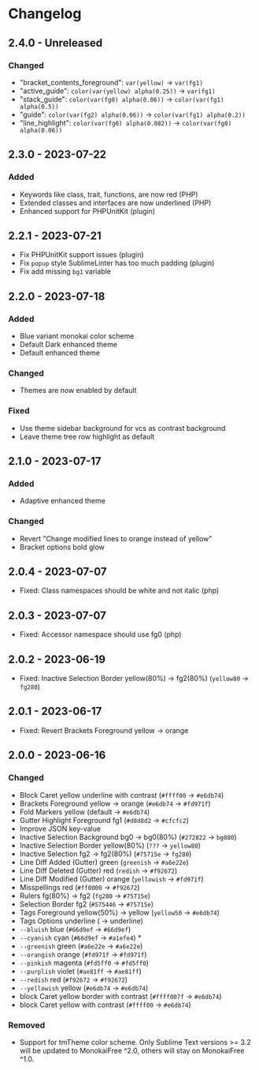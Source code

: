 # Changelog

## 2.4.0 - Unreleased

### Changed

* "bracket_contents_foreground": `var(yellow)` → `var(fg1)`
* "active_guide": `color(var(yellow) alpha(0.25))` → `var(fg1)`
* "stack_guide": `color(var(fg0) alpha(0.06))` → `color(var(fg1) alpha(0.5))`
* "guide": `color(var(fg2) alpha(0.06))` → `color(var(fg1) alpha(0.2))`
* "line_highlight": `color(var(fg0) alpha(0.082))` → `color(var(fg0) alpha(0.06))`

## 2.3.0 - 2023-07-22

### Added

- Keywords like class, trait, functions, are now red (PHP)
- Extended classes and interfaces are now underlined (PHP)
- Enhanced support for PHPUnitKit (plugin)

## 2.2.1 - 2023-07-21

- Fix PHPUnitKit support issues (plugin)
- Fix `popup` style SublimeLinter has too much padding (plugin)
- Fix add missing `bg1` variable

## 2.2.0 - 2023-07-18

### Added

* Blue variant monokai color scheme
* Default Dark enhanced theme
* Default enhanced theme

### Changed

* Themes are now enabled by default

### Fixed

* Use theme sidebar background for vcs as contrast background
* Leave theme tree row highlight as default

## 2.1.0 - 2023-07-17

### Added

* Adaptive enhanced theme

### Changed

* Revert "Change modified lines to orange instead of yellow"
* Bracket options bold glow

## 2.0.4 - 2023-07-07

* Fixed: Class namespaces should be white and not italic (php)

## 2.0.3 - 2023-07-07

* Fixed: Accessor namespace should use fg0 (php)

## 2.0.2 - 2023-06-19

* Fixed: Inactive Selection Border yellow(80%) → fg2(80%) (`yellow80` → `fg280`)

## 2.0.1 - 2023-06-17

* Fixed: Revert Brackets Foreground yellow → orange

## 2.0.0 - 2023-06-16

### Changed

* Block Caret yellow underline with contrast (`#ffff00` → `#e6db74`)
* Brackets Foreground yellow → orange (`#e6db74` → `#fd971f`)
* Fold Markers yellow (default → `#e6db74`)
* Gutter Highlight Foreground fg1 (`#d8d8d2` → `#cfcfc2`)
* Improve JSON key-value
* Inactive Selection Background bg0 → bg0(80%) (`#272822` → `bg080`)
* Inactive Selection Border yellow(80%) (`???` → `yellow80`)
* Inactive Selection fg2 → fg2(80%) (`#75715e` → `fg280`)
* Line Diff Added (Gutter) green (`greenish` → `#a6e22e`)
* Line Diff Deleted (Gutter) red (`redish` → `#f92672`)
* Line Diff Modified (Gutter) orange (`yellowish` → `#fd971f`)
* Misspellings red (`#ff0000` → `#f92672`)
* Rulers fg(80%) → fg2 (`fg280` → `#75715e`)
* Selection Border fg2 (`#575446` → `#75715e`)
* Tags Foreground yellow(50%) → yellow (`yellow50` → `#e6db74`)
* Tags Options underline ( → underline)
* `--bluish` blue (`#66d9ef` → `#66d9ef`)
* `--cyanish` cyan (`#66d9ef` → `#a1efe4`) \*
* `--greenish` green (`#a6e22e` → `#a6e22e`)
* `--orangish` orange (`#fd971f` → `#fd971f`)
* `--pinkish` magenta (`#fd5ff0` → `#fd5ff0`)
* `--purplish` violet (`#ae81ff` → `#ae81ff`)
* `--redish` red (`#f92672` → `#f92672`)
* `--yellowish` yellow (`#e6db74` → `#e6db74`)
* block Caret yellow border with contrast (`#ffff007f` → `#e6db74`)
* block Caret yellow with contrast (`#ffff00` → `#e6db74`)

### Removed

* Support for tmTheme color scheme. Only Sublime Text versions >= 3.2 will be updated to MonokaiFree ^2.0, others will stay on MonokaiFree ^1.0.
